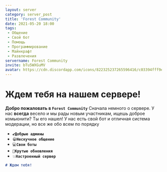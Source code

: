 ```yaml
---
layout: server
category: server_post
title: 'Forest Community'
date: 2021-05-20 18:00
tags:
 - Общение
 - Свой бот
 - Помощь
 - Программирование
 - Майнкрафт
 - Развлечения
servername: Forest Community
invite: bTu5WXGuMV
avatar: https://cdn.discordapp.com/icons/822325237265596416/c03394fff9e2ec349c936bd624960064.png?size=4096
---
```


# Ждем тебя на нашем сервере!

**Добро пожаловать в `Forest Community`**
Сначала немного о сервере. У нас __всегда__ весело и мы рады новым участникам, ищешь доброе комьюнити? Ты его нашел! У нас есть свой бот и отличная система модерации, но все же обо всем по порядку
- `💕`__`Добрые админы`__
- `😁`__`Нескучное общение`__
- `💻`__`Свои боты`__
- `💭`__`Крутые обновления`__
- `💥`__`Настроенный сервер`__
```md
# Ждем тебя!
```